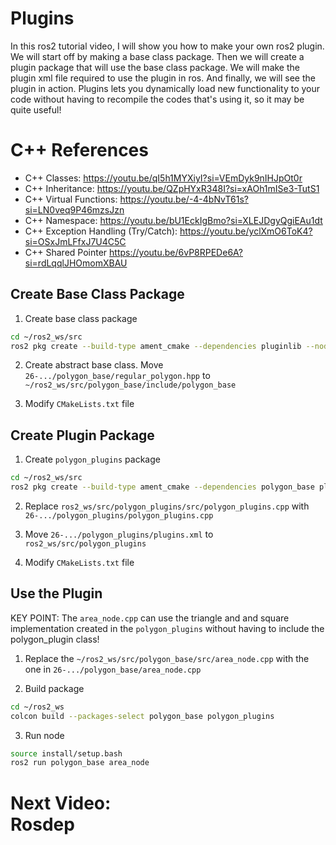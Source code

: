 # Plugins 
In this ros2 tutorial video, I will show you how to make your own ros2 plugin. We will start off by making a base class package. Then we will create a plugin package that will use the base class package. We will make the plugin xml file required to use the plugin in ros. And finally, we will see the plugin in action. Plugins lets you dynamically load new functionality to your code without having to recompile the codes that's using it, so it may be quite useful! 

# C++ References 
- C++ Classes: 
https://youtu.be/qI5h1MYXiyI?si=VEmDyk9nIHJpOt0r
- C++ Inheritance: 
https://youtu.be/QZpHYxR348I?si=xAOh1mISe3-TutS1
- C++ Virtual Functions: 
https://youtu.be/-4-4bNvT61s?si=LN0veq9P46mzsJzn
- C++ Namespace: 
https://youtu.be/bU1EckIgBmo?si=XLEJDgyQgiEAu1dt
- C++ Exception Handling (Try/Catch): 
https://youtu.be/yclXmO6ToK4?si=OSxJmLFfxJ7U4C5C
- C++ Shared Pointer 
https://youtu.be/6vP8RPEDe6A?si=rdLqqlJHOmomXBAU

## Create Base Class Package 
1. Create base class package 
```bash
cd ~/ros2_ws/src
ros2 pkg create --build-type ament_cmake --dependencies pluginlib --node-name area_node --license Apache-2.0 polygon_base
```

2. Create abstract base class. Move `26-.../polygon_base/regular_polygon.hpp` to `~/ros2_ws/src/polygon_base/include/polygon_base`

3. Modify `CMakeLists.txt` file 

## Create Plugin Package
1. Create `polygon_plugins` package 
```bash
cd ~/ros2_ws/src
ros2 pkg create --build-type ament_cmake --dependencies polygon_base pluginlib --library-name polygon_plugins --license Apache-2.0 polygon_plugins
``` 

2. Replace `ros2_ws/src/polygon_plugins/src/polygon_plugins.cpp` with `26-.../polygon_plugins/polygon_plugins.cpp` 

3. Move `26-.../polygon_plugins/plugins.xml` to `ros2_ws/src/polygon_plugins`

4. Modify `CMakeLists.txt` file 


## Use the Plugin
KEY POINT: The `area_node.cpp` can use the triangle and and square implementation created in the `polygon_plugins` without having to include the polygon_plugin class! 

1. Replace the `~/ros2_ws/src/polygon_base/src/area_node.cpp` with the one in `26-.../polygon_base/area_node.cpp`

2. Build package 
```bash
cd ~/ros2_ws
colcon build --packages-select polygon_base polygon_plugins
```

3. Run node 
```bash
source install/setup.bash
ros2 run polygon_base area_node
```

# Next Video:<br>Rosdep